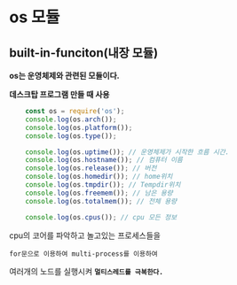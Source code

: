 # os 모듈
## built-in-funciton(내장 모듈)
__os는 운영체제와 관련된 모듈이다.__

__데스크탑 프로그램 만들 때 사용__
```javascript
    const os = require('os');
    console.log(os.arch());
    console.log(os.platform());
    console.log(os.type());

    console.log(os.uptime()); // 운영체제가 시작한 흐름 시간.
    console.log(os.hostname()); // 컴퓨터 이름
    console.log(os.release()); // 버전
    console.log(os.homedir()); // home위치
    console.log(os.tmpdir()); // Tempdir위치
    console.log(os.freemem()); // 남은 용량
    console.log(os.totalmem()); // 전체 용량
```

```javascript
    console.log(os.cpus()); // cpu 모든 정보 
```

cpu의 코어를 파악하고 놀고있는 프로세스들을 

`for문으로 이용하여 multi-process를 이용하여` 

여러개의 노드를 실행시켜 **`멀티스레드를 극복한다.`**
